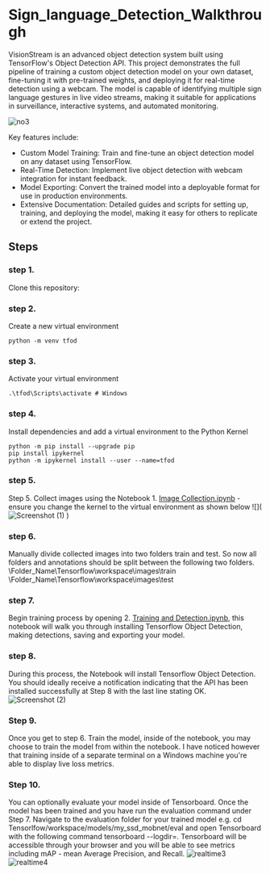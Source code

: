 # Sign_language_Detection_Walkthrough
VisionStream is an advanced object detection system built using TensorFlow's Object Detection API. This project demonstrates the full pipeline of training a custom object detection model on your own dataset, fine-tuning it with pre-trained weights, and deploying it for real-time detection using a webcam. The model is capable of identifying multiple sign language gestures in live video streams, making it suitable for applications in surveillance, interactive systems, and automated monitoring.

![no3](https://github.com/user-attachments/assets/e00621d6-1814-4caa-936d-9809b4bc6aa0)


Key features include:

* Custom Model Training: Train and fine-tune an object detection model on any dataset using TensorFlow.
* Real-Time Detection: Implement live object detection with webcam integration for instant feedback.
* Model Exporting: Convert the trained model into a deployable format for use in production environments.
* Extensive Documentation: Detailed guides and scripts for setting up, training, and deploying the model, making it easy for others to replicate or extend the project.
## Steps
### step 1. 
Clone this repository:

### step 2. 
Create a new virtual environment
```
python -m venv tfod
```

### step 3.
Activate your virtual environment

```
.\tfod\Scripts\activate # Windows 
```

### step 4.
Install dependencies and add a virtual environment to the Python Kernel
```
python -m pip install --upgrade pip
pip install ipykernel
python -m ipykernel install --user --name=tfod
```

### step 5.
Step 5. Collect images using the Notebook 1. [Image Collection.ipynb](https://github.com/radhika3131/sign_language_Detection/blob/main/1.%20Image%20Collection.ipynb) - ensure you change the kernel to the virtual environment as shown below
![](![Screenshot (1)](https://github.com/radhika3131/sign_language_Detection/assets/102825662/39de89c6-b425-4a59-b131-dc3eb1a3e411)
)

### step 6.
Manually divide collected images into two folders train and test. So now all folders and annotations should be split between the following two folders.
\Folder_Name\Tensorflow\workspace\images\train
\Folder_Name\Tensorflow\workspace\images\test

### step 7. 
Begin training process by opening 2. [Training and Detection.ipynb](https://github.com/radhika3131/sign_language_Detection/blob/main/2.%20Training%20and%20Detection.ipynb), this notebook will walk you through installing Tensorflow Object Detection, making detections, saving and exporting your model.

### step 8.
During this process, the Notebook will install Tensorflow Object Detection. You should ideally receive a notification indicating that the API has been installed successfully at Step 8 with the last line stating OK.
![Screenshot (2)](https://github.com/radhika3131/sign_language_Detection/assets/102825662/8ca5bb31-b230-4180-9323-7712583a8824)

### Step 9. 
Once you get to step 6. Train the model, inside of the notebook, you may choose to train the model from within the notebook. I have noticed however that training inside of a separate terminal on a Windows machine you're able to display live loss metrics.

### Step 10. 
You can optionally evaluate your model inside of Tensorboard. Once the model has been trained and you have run the evaluation command under Step 7. Navigate to the evaluation folder for your trained model e.g.
 cd Tensorlfow/workspace/models/my_ssd_mobnet/eval
and open Tensorboard with the following command
tensorboard --logdir=. 
Tensorboard will be accessible through your browser and you will be able to see metrics including mAP - mean Average Precision, and Recall.
![realtime3](https://github.com/user-attachments/assets/6c595322-c227-48d8-95a1-393e4e1cfbdc)
![realtime4](https://github.com/user-attachments/assets/d3e6b353-50c6-42e0-b18d-7c51ba5de0e0)


